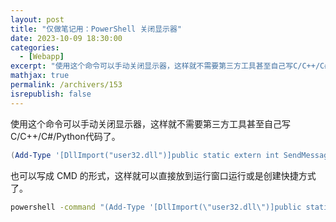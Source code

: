 ```yaml
---
layout: post
title: "仅做笔记用：PowerShell 关闭显示器"
date: 2023-10-09 18:30:00
categories: 
  - [Webapp]
excerpt: "使用这个命令可以手动关闭显示器，这样就不需要第三方工具甚至自己写C/C++/C#/Python代码了。"
mathjax: true
permalink: /archivers/153
isrepublish: false
---
```


使用这个命令可以手动关闭显示器，这样就不需要第三方工具甚至自己写C/C++/C#/Python代码了。

```powershell
(Add-Type '[DllImport("user32.dll")]public static extern int SendMessage(int hWnd, int hMsg, int wParam, int lParam);' -Name a -Pas)::SendMessage(-1,0x0112,0xF170,2)
```

也可以写成 CMD 的形式，这样就可以直接放到运行窗口运行或是创建快捷方式了。

```bat
powershell -command "(Add-Type '[DllImport(\"user32.dll\")]public static extern int SendMessage(int hWnd, int hMsg, int wParam, int lParam);' -Name a -Pas)::SendMessage(-1,0x0112,0xF170,2)"
```
